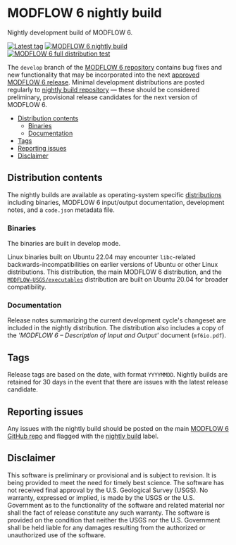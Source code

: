 # MODFLOW 6 nightly build

Nightly development build of MODFLOW 6.

[![Latest tag](https://img.shields.io/github/tag/MODFLOW-USGS/modflow6-nightly-build.svg)](https://github.com/MODFLOW-USGS/modflow6-nightly-build/tags/latest)
[![MODFLOW 6 nightly build](https://github.com/MODFLOW-USGS/modflow6-nightly-build/actions/workflows/nightly-build.yml/badge.svg)](https://github.com/MODFLOW-USGS/modflow6-nightly-build/actions/workflows/nightly-build.yml)
[![MODFLOW 6 full distribution test](https://github.com/MODFLOW-USGS/modflow6-nightly-build/actions/workflows/full-dist-test.yml/badge.svg)](https://github.com/MODFLOW-USGS/modflow6-nightly-build/actions/workflows/full-dist-test.yml)

The `develop` branch of the [MODFLOW 6 repository](https://github.com/MODFLOW-USGS/modflow6) contains bug fixes and new functionality that may be incorporated into the next [approved MODFLOW 6 release](https://www.usgs.gov/software/modflow-6-usgs-modular-hydrologic-model). Minimal development distributions are posted regularly to [nightly build repository](https://github.com/MODFLOW-USGS/modflow6-nightly-build/releases/latest) &mdash; these should be considered preliminary, provisional release candidates for the next version of MODFLOW 6.

<!-- START doctoc generated TOC please keep comment here to allow auto update -->
<!-- DON'T EDIT THIS SECTION, INSTEAD RE-RUN doctoc TO UPDATE -->

- [Distribution contents](#distribution-contents)
  - [Binaries](#binaries)
  - [Documentation](#documentation)
- [Tags](#tags)
- [Reporting issues](#reporting-issues)
- [Disclaimer](#disclaimer)

<!-- END doctoc generated TOC please keep comment here to allow auto update -->

## Distribution contents

The nightly builds are available as operating-system specific [distributions](https://github.com/MODFLOW-USGS/modflow6-nightly-build/releases/latest) including binaries, MODFLOW 6 input/output documentation, development notes, and a `code.json` metadata file. 

### Binaries

The binaries are built in develop mode.

Linux binaries built on Ubuntu 22.04 may encounter `libc`-related backwards-incompatibilities on earlier versions of Ubuntu or other Linux distributions. This distribution, the main MODFLOW 6 distribution, and the [`MODFLOW-USGS/executables`](https://github.com/MODFLOW-USGS/executables/releases) distribution are built on Ubuntu 20.04 for broader compatibility.

### Documentation

Release notes summarizing the current development cycle's changeset are included in the nightly distribution. The distribution also includes a copy of the *'MODFLOW 6 – Description of Input and Output'* document (`mf6io.pdf`).

## Tags

Release tags are based on the date, with format `YYYYMMDD`. Nightly builds are retained for 30 days in the event that there are issues with the latest release candidate. 

## Reporting issues

Any issues with the nightly build should be posted on the main [MODFLOW 6 GitHub repo](https://github.com/MODFLOW-USGS/modflow6) and flagged with the [nightly build](https://github.com/MODFLOW-USGS/modflow6/labels/nightly%20build) label.


## Disclaimer

This software is preliminary or provisional and is subject to revision. It is
being provided to meet the need for timely best science. The software has not
received final approval by the U.S. Geological Survey (USGS). No warranty,
expressed or implied, is made by the USGS or the U.S. Government as to the
functionality of the software and related material nor shall the fact of release
constitute any such warranty. The software is provided on the condition that
neither the USGS nor the U.S. Government shall be held liable for any damages
resulting from the authorized or unauthorized use of the software.
